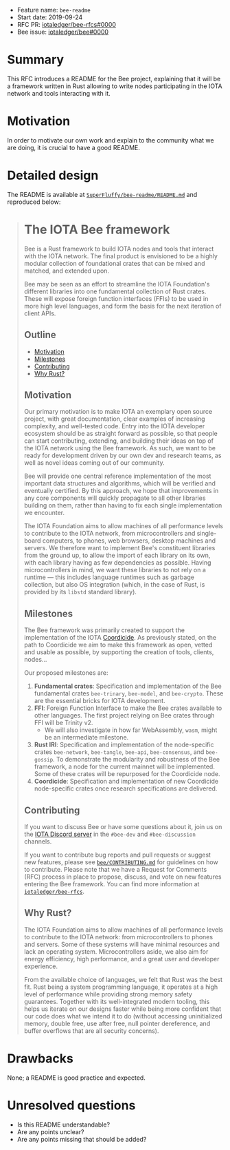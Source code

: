+ Feature name: `bee-readme`
+ Start date: 2019-09-24
+ RFC PR: [iotaledger/bee-rfcs#0000](https://github.com/iotaledger/bee-rfcs/pull/0000)
+ Bee issue: [iotaledger/bee#0000](https://github.com/iotaledger/bee/issues/0000)

# Summary

This RFC introduces a README for the Bee project, explaining that it will be
a framework written in Rust allowing to write nodes participating in the IOTA
network and tools interacting with it.

# Motivation

In order to motivate our own work and explain to the community what we are doing,
it is crucial to have a good README.

# Detailed design

The README is available at
[`SuperFluffy/bee-readme/README.md`](https://github.com/SuperFluffy/bee-readme/blob/master/README.md)
and reproduced below:

> # The IOTA Bee framework
> 
> Bee is a Rust framework to build IOTA nodes and tools that interact with the IOTA network. The final product is envisioned to be a highly modular collection of foundational crates that can be mixed and matched, and extended upon.
> 
> Bee may be seen as an effort to streamline the IOTA Foundation's different libraries into one fundamental collection of Rust crates. These will expose foreign function interfaces (FFIs) to be used in more high level languages, and form the basis for the next iteration of client APIs.
> 
> ## Outline
> 
> + [Motivation]
> + [Milestones]
> + [Contributing](#contributing)
> + [Why Rust?]
> 
> ## Motivation
> [Motivation]: #motivation
> 
> Our primary motivation is to make IOTA an exemplary open source project, with
> great documentation, clear examples of increasing complexity, and well-tested
> code. Entry into the IOTA developer ecosystem should be as straight forward as
> possible, so that people can start contributing, extending, and building their
> ideas on top of the IOTA network using the Bee framework. As such, we want to
> be ready for development driven by our own dev and research teams, as well as
> novel ideas coming out of our community.
> 
> Bee will provide one central reference implementation of the most important
> data structures and algorithms, which will be verified and eventually
> certified. By this approach, we hope that improvements in any core components
> will quickly propagate to all other libraries building on them, rather than
> having to fix each single implementation we encounter.
> 
> The IOTA Foundation aims to allow machines of all performance levels to
> contribute to the IOTA network, from microcontrollers and single-board
> computers, to phones, web browsers, desktop machines and servers. We therefore
> want to implement Bee's constituent libraries from the ground up, to allow the
> import of each library on its own, with each library having as few dependencies
> as possible. Having microcontrollers in mind, we want these libraries to not
> rely on a runtime — this includes language runtimes such as garbage
> collection, but also OS integration (which, in the case of Rust, is provided by
> its `libstd` standard library). 
> 
> ## Milestones
> [Milestones]: #milestones
> 
> The Bee framework was primarily created to support the implementation of the
> IOTA [Coordicide](https://coordicide.iota.org/). As previously stated, on the
> path to Coordicide we aim to make this framework as open, vetted and usable as
> possible, by supporting the creation of tools, clients, nodes…
> 
> Our proposed milestones are:
> 
> 1. **Fundamental crates**: Specification and implementation of the Bee fundamental crates `bee-trinary`, `bee-model`, and `bee-crypto`. These are the essential bricks for IOTA development.
> 2. **FFI**: Foreign Function Interface to make the Bee crates available to other languages. The first project relying on Bee crates through FFI will be Trinity v2.
>     + We will also investigate in how far WebAssembly, `wasm`, might be an intermediate milestone.
> 3. **Rust IRI**: Specification and implementation of the node-specific crates `bee-network`, `bee-tangle`, `bee-api`, `bee-consensus`, and `bee-gossip`. To demonstrate the modularity and robustness of the Bee framework, a node for the current mainnet will be implemented. Some of these crates will be repurposed for the Coordicide node.
> 4. **Coordicide**: Specification and implementation of new Coordicide node-specific crates once research specifications are delivered.
> 
> ## Contributing
> [Contributing]: #contributing
>
> If you want to discuss Bee or have some questions about it, join us on the
> [IOTA Discord server](https://discord.iota.org/) in the `#bee-dev` and
> `#bee-discussion` channels.
>
> If you want to contribute bug reports and pull requests or suggest new
> features, please see
> [`bee/CONTRIBUTING.md`](https://github.com/iotaledger/bee/blob/master/CONTRIBUTING.md)
> for guidelines on how to contribute. Please note that we have a Request for
> Comments (RFC) process in place to propose, discuss, and vote on new features
> entering the Bee framework. You can find more information at
> [`iotaledger/bee-rfcs`](https://github.com/iotaledger/bee-rfcs/).
>
> ## Why Rust?
> [Why Rust?]: #why-rust
>
> The IOTA Foundation aims to allow machines of all performance levels to
> contribute to the IOTA network: from microcontrollers to phones and servers.
> Some of these systems will have minimal resources and lack an operating system.
> Microcontrollers aside, we also aim for energy efficiency, high performance,
> and a great user and developer experience.
>
> From the available choice of languages, we felt that Rust was the best fit.
> Rust being a system programming language, it operates at a high level of
> performance while providing strong memory safety guarantees. Together with its
> well-integrated modern tooling, this helps us iterate on our designs faster
> while being more confident that our code does what we intend it to do (without
> accessing uninitialized memory, double free, use after free, null pointer
> dereference, and buffer overflows that are all security concerns).

# Drawbacks

None; a README is good practice and expected.

# Unresolved questions

+ Is this README understandable?
+ Are any points unclear?
+ Are any points missing that should be added?
